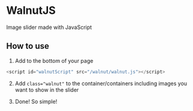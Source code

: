 # WalnutJS

Image slider made with JavaScript

## How to use

1. Add to the bottom of your page
```javascript
<script id="walnutScript" src="/walnut/walnut.js"></script>
```
2. Add `class="walnut"` to the container/containers including images you want to show in the slider

3. Done! So simple!